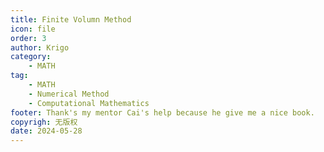 ```yaml
---
title: Finite Volumn Method
icon: file
order: 3
author: Krigo
category:
    - MATH
tag: 
    - MATH
    - Numerical Method
    - Computational Mathematics
footer: Thank's my mentor Cai's help because he give me a nice book.
copyrigh: 无版权
date: 2024-05-28
---
```




